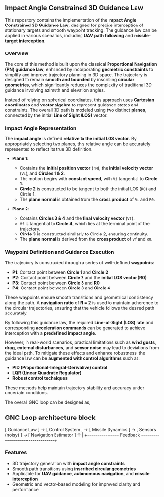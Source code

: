 
## Impact Angle Constrained 3D Guidance Law

This repository contains the implementation of the **Impact Angle Constrained 3D Guidance Law**, designed for precise interception of stationary targets and smooth waypoint tracking. The guidance law can be applied in various scenarios, including **UAV path following** and **missile-target interception**.

### Overview

The core of this method is built upon the classical **Proportional Navigation (PN) guidance law**, enhanced by incorporating **geometric constraints** to simplify and improve trajectory planning in 3D space. The trajectory is designed to remain **smooth and bounded** by inscribing **circular geometries**, which significantly reduces the complexity of traditional 3D guidance involving azimuth and elevation angles.

Instead of relying on spherical coordinates, this approach uses **Cartesian coordinates** and **vector algebra** to represent guidance states and constraints. The overall 3D path is modeled using two distinct **planes**, connected by the initial **Line of Sight (LOS)** vector.

### Impact Angle Representation

The **impact angle** is defined **relative to the initial LOS vector**. By appropriately selecting two planes, this relative angle can be accurately represented to reflect its true 3D definition.

* **Plane 1**:

  * Contains the **initial position vector** (`rM`), the **initial velocity vector** (`Vi`), and **Circles 1 & 2**.
  * The motion begins with **constant speed**, with `Vi` tangential to **Circle 1**.
  * **Circle 2** is constructed to be tangent to both the initial LOS (`R0`) and Circle 1.
  * The **plane normal** is obtained from the **cross product** of `Vi` and `R0`.

* **Plane 2**:

  * Contains **Circles 3 & 4** and the **final velocity vector** (`Vf`).
  * `Vf` is tangential to **Circle 4**, which lies at the terminal point of the trajectory.
  * **Circle 3** is constructed similarly to Circle 2, ensuring continuity.
  * The **plane normal** is derived from the **cross product** of `Vf` and `R0`.

### Waypoint Definition and Guidance Execution

The trajectory is constructed through a series of well-defined **waypoints**:

* **P1**: Contact point between **Circle 1** and **Circle 2**
* **P2**: Contact point between **Circle 2** and the **initial LOS vector (R0)**
* **P3**: Contact point between **Circle 3** and **R0**
* **P4**: Contact point between **Circle 3** and **Circle 4**

These waypoints ensure smooth transitions and geometrical consistency along the path. A **navigation ratio** of **N = 2** is used to maintain adherence to the circular trajectories, ensuring that the vehicle follows the desired path accurately.

By following this guidance law, the required **Line-of-Sight (LOS) rate** and corresponding **acceleration commands** can be generated to achieve interception with a **predefined impact angle**.

However, in real-world scenarios, practical limitations such as **wind gusts**, **drag**, **external disturbances**, and **sensor noise** may lead to deviations from the ideal path. To mitigate these effects and enhance robustness, the guidance law can be **augmented with control algorithms** such as:

* **PID (Proportional-Integral-Derivative) control**
* **LQR (Linear Quadratic Regulator)**
* **Robust control techniques**

These methods help maintain trajectory stability and accuracy under uncertain conditions.

The overall GNC loop can be designed as,

## GNC Loop architecture block
[ Guidance Law ] → [ Control System ] → [ Missile Dynamics ] → [ Sensors (noisy) ] → [ Navigation Estimator ]
                                 ↑                                                           |
                                 +---------------- Feedback ----------------------------------+
### Features

* 3D trajectory generation with **impact angle constraints**
* Smooth path transitions using **inscribed circular geometries**
* Applicable for **UAV guidance**, **autonomous navigation**, and **missile interception**
* Geometric and vector-based modeling for improved clarity and performance

